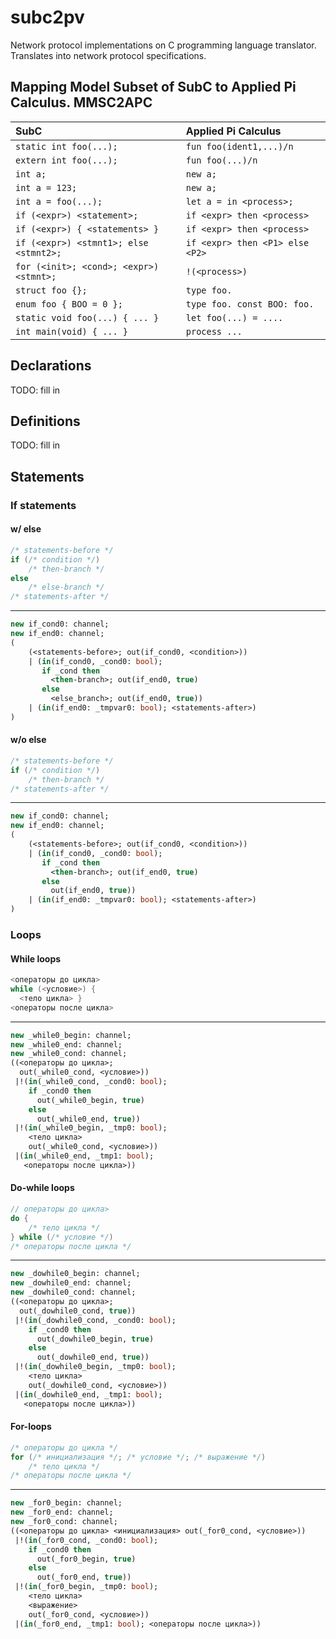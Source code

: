# subc2pv

Network protocol implementations on C programming language translator.
Translates into network protocol specifications.

## Mapping Model Subset of SubC to Applied Pi Calculus. MMSC2APC

| SubC                                    | Applied Pi Calculus               |
| :-------------------------------------- | :-------------------------------- |
| `static int foo(...);`                  | `fun foo(ident1,...)/n`           |
| `extern int foo(...);`                  | `fun foo(...)/n`                  |
| `int a;`                                | `new a;`                          |
| `int a = 123;`                          | `new a;`                          |
| `int a = foo(...);`                     | `let a = in <process>;`           |
| `if (<expr>) <statement>;`              | `if <expr> then <process>`        |
| `if (<expr>) { <statements> }`          | `if <expr> then <process>`        |
| `if (<expr>) <stmnt1>; else <stmnt2>;`  | `if <expr> then <P1> else <P2>`   |
| `for (<init>; <cond>; <expr>) <stmnt>;` | `!(<process>)`                    |
| `struct foo {};`                        | `type foo.`                       |
| `enum foo { BOO = 0 };`                 | `type foo. const BOO: foo.`       |
| `static void foo(...) { ... }`          | `let foo(...) = ....`             |
| `int main(void) { ... }`                | `process ...`                     |

## Declarations

TODO: fill in

## Definitions

TODO: fill in

## Statements

### If statements

#### w/ else

```c
/* statements-before */
if (/* condition */)
    /* then-branch */
else
    /* else-branch */
/* statements-after */
```
---
```ocaml
new if_cond0: channel;
new if_end0: channel;
(
    (<statements-before>; out(if_cond0, <condition>))
    | (in(if_cond0, _cond0: bool);
       if _cond then
         <then-branch>; out(if_end0, true)
       else
         <else_branch>; out(if_end0, true))
    | (in(if_end0: _tmpvar0: bool); <statements-after>)
)
```

#### w/o else

```c
/* statements-before */
if (/* condition */)
    /* then-branch */
/* statements-after */
```
---
```ocaml
new if_cond0: channel;
new if_end0: channel;
(
    (<statements-before>; out(if_cond0, <condition>))
    | (in(if_cond0, _cond0: bool);
       if _cond then
         <then-branch>; out(if_end0, true)
       else
         out(if_end0, true))
    | (in(if_end0: _tmpvar0: bool); <statements-after>)
)
```

### Loops

#### While loops

```c
<операторы до цикла>
while (<условие>) {
  <тело цикла> }
<операторы после цикла>
```
---
```ocaml
new _while0_begin: channel;
new _while0_end: channel;
new _while0_cond: channel;
((<операторы до цикла>;
  out(_while0_cond, <условие>))
 |!(in(_while0_cond, _cond0: bool);
    if _cond0 then
      out(_while0_begin, true)
    else
      out(_while0_end, true))
 |!(in(_while0_begin, _tmp0: bool);
    <тело цикла>
    out(_while0_cond, <условие>))
 |(in(_while0_end, _tmp1: bool);
   <операторы после цикла>))
```

#### Do-while loops

```c
// операторы до цикла>
do {
    /* тело цикла */
} while (/* условие */)
/* операторы после цикла */
```
---
```ocaml
new _dowhile0_begin: channel;
new _dowhile0_end: channel;
new _dowhile0_cond: channel;
((<операторы до цикла>;
  out(_dowhile0_cond, true))
 |!(in(_dowhile0_cond, _cond0: bool);
    if _cond0 then
      out(_dowhile0_begin, true)
    else
      out(_dowhile0_end, true))
 |!(in(_dowhile0_begin, _tmp0: bool);
    <тело цикла>
    out(_dowhile0_cond, <условие>))
 |(in(_dowhile0_end, _tmp1: bool);
   <операторы после цикла>))
```

#### For-loops

```c
/* операторы до цикла */
for (/* инициализация */; /* условие */; /* выражение */)
    /* тело цикла */
/* операторы после цикла */
```
---
```ocaml
new _for0_begin: channel;
new _for0_end: channel;
new _for0_cond: channel;
((<операторы до цикла> <инициализация> out(_for0_cond, <условие>))
 |!(in(_for0_cond, _cond0: bool);
    if _cond0 then
      out(_for0_begin, true)
    else
      out(_for0_end, true))
 |!(in(_for0_begin, _tmp0: bool);
    <тело цикла>
    <выражение>
    out(_for0_cond, <условие>))
 |(in(_for0_end, _tmp1: bool); <операторы после цикла>))
```
